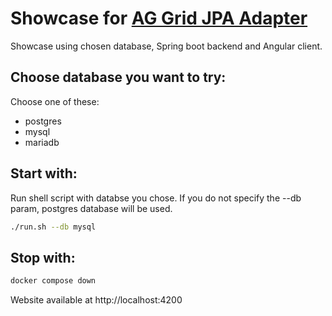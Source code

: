 # Showcase for [AG Grid JPA Adapter](https://github.com/smolcan/ag-grid-jpa-adapter)

Showcase using chosen database, Spring boot backend and Angular client.

## Choose database you want to try:
Choose one of these:
- postgres
- mysql
- mariadb

## Start with:
Run shell script with databse you chose. If you do not specify the --db param, postgres database will be used.
```bash
./run.sh --db mysql
```

## Stop with:
```bash
docker compose down
```

Website available at http://localhost:4200